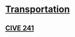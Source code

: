 # [Transportation](http://benjaminklassen.com)

## [CIVE 241](http://benjaminklassen.com/documents/courses/transpo/transponotes.pdf)
